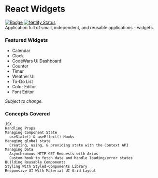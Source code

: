 # React Widgets

[![Badge](https://7mt2lr9efha5.runkit.sh)](https://react-widgets-hub.netlify.app/)
[![Netlify Status](https://api.netlify.com/api/v1/badges/8a8189d3-e6bb-4017-9986-51c227fdc294/deploy-status)](https://app.netlify.com/sites/react-widgets-hub/deploys)<br>
Application full of small, independent, and reusable applications - widgets.

### Featured Widgets

- Calendar
- Clock
- CodeWars UI Dashboard
- Counter
- Timer
- Weather UI
- To-Do List
- Color Editor
- Font Editor
  <br>

<em>Subject to change.</em>

### Concepts Covered

```
JSX
Handling Props
Managing Component State
  useState() & useEffect() Hooks
Managing global state
  Creating, using, & providing state with the Context API
Managing Data
  Asynchronous HTTP GET Requests with Axios
  Custom hook to fetch data and handle loading/error states
Building Reusable Components
Styling With Styled-Components Library
Responsive UI With Material UI Grid Layout
```
